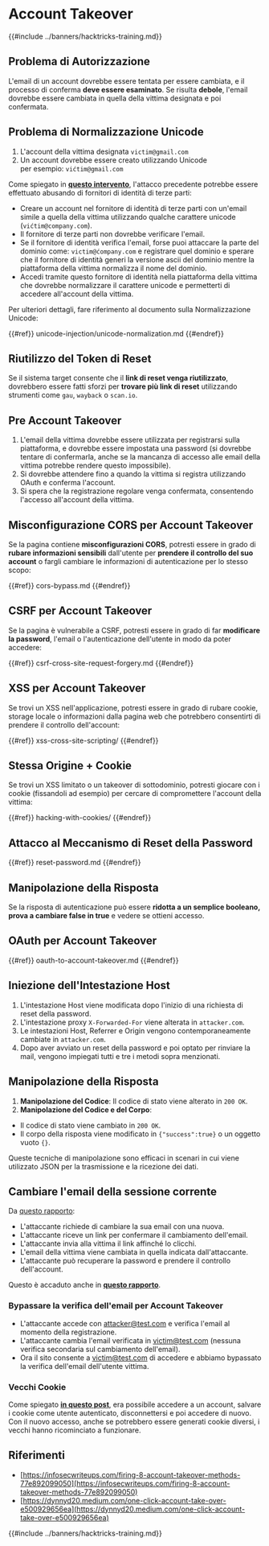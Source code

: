 # Account Takeover

{{#include ../banners/hacktricks-training.md}}

## **Problema di Autorizzazione**

L'email di un account dovrebbe essere tentata per essere cambiata, e il processo di conferma **deve essere esaminato**. Se risulta **debole**, l'email dovrebbe essere cambiata in quella della vittima designata e poi confermata.

## **Problema di Normalizzazione Unicode**

1. L'account della vittima designata `victim@gmail.com`
2. Un account dovrebbe essere creato utilizzando Unicode\
per esempio: `vićtim@gmail.com`

Come spiegato in [**questo intervento**](https://www.youtube.com/watch?v=CiIyaZ3x49c), l'attacco precedente potrebbe essere effettuato abusando di fornitori di identità di terze parti:

- Creare un account nel fornitore di identità di terze parti con un'email simile a quella della vittima utilizzando qualche carattere unicode (`vićtim@company.com`).
- Il fornitore di terze parti non dovrebbe verificare l'email.
- Se il fornitore di identità verifica l'email, forse puoi attaccare la parte del dominio come: `victim@ćompany.com` e registrare quel dominio e sperare che il fornitore di identità generi la versione ascii del dominio mentre la piattaforma della vittima normalizza il nome del dominio.
- Accedi tramite questo fornitore di identità nella piattaforma della vittima che dovrebbe normalizzare il carattere unicode e permetterti di accedere all'account della vittima.

Per ulteriori dettagli, fare riferimento al documento sulla Normalizzazione Unicode:

{{#ref}}
unicode-injection/unicode-normalization.md
{{#endref}}

## **Riutilizzo del Token di Reset**

Se il sistema target consente che il **link di reset venga riutilizzato**, dovrebbero essere fatti sforzi per **trovare più link di reset** utilizzando strumenti come `gau`, `wayback` o `scan.io`.

## **Pre Account Takeover**

1. L'email della vittima dovrebbe essere utilizzata per registrarsi sulla piattaforma, e dovrebbe essere impostata una password (si dovrebbe tentare di confermarla, anche se la mancanza di accesso alle email della vittima potrebbe rendere questo impossibile).
2. Si dovrebbe attendere fino a quando la vittima si registra utilizzando OAuth e conferma l'account.
3. Si spera che la registrazione regolare venga confermata, consentendo l'accesso all'account della vittima.

## **Misconfigurazione CORS per Account Takeover**

Se la pagina contiene **misconfigurazioni CORS**, potresti essere in grado di **rubare informazioni sensibili** dall'utente per **prendere il controllo del suo account** o fargli cambiare le informazioni di autenticazione per lo stesso scopo:

{{#ref}}
cors-bypass.md
{{#endref}}

## **CSRF per Account Takeover**

Se la pagina è vulnerabile a CSRF, potresti essere in grado di far **modificare la password**, l'email o l'autenticazione dell'utente in modo da poter accedere:

{{#ref}}
csrf-cross-site-request-forgery.md
{{#endref}}

## **XSS per Account Takeover**

Se trovi un XSS nell'applicazione, potresti essere in grado di rubare cookie, storage locale o informazioni dalla pagina web che potrebbero consentirti di prendere il controllo dell'account:

{{#ref}}
xss-cross-site-scripting/
{{#endref}}

## **Stessa Origine + Cookie**

Se trovi un XSS limitato o un takeover di sottodominio, potresti giocare con i cookie (fissandoli ad esempio) per cercare di compromettere l'account della vittima:

{{#ref}}
hacking-with-cookies/
{{#endref}}

## **Attacco al Meccanismo di Reset della Password**

{{#ref}}
reset-password.md
{{#endref}}

## **Manipolazione della Risposta**

Se la risposta di autenticazione può essere **ridotta a un semplice booleano, prova a cambiare false in true** e vedere se ottieni accesso.

## OAuth per Account Takeover

{{#ref}}
oauth-to-account-takeover.md
{{#endref}}

## Iniezione dell'Intestazione Host

1. L'intestazione Host viene modificata dopo l'inizio di una richiesta di reset della password.
2. L'intestazione proxy `X-Forwarded-For` viene alterata in `attacker.com`.
3. Le intestazioni Host, Referrer e Origin vengono contemporaneamente cambiate in `attacker.com`.
4. Dopo aver avviato un reset della password e poi optato per rinviare la mail, vengono impiegati tutti e tre i metodi sopra menzionati.

## Manipolazione della Risposta

1. **Manipolazione del Codice**: Il codice di stato viene alterato in `200 OK`.
2. **Manipolazione del Codice e del Corpo**:
- Il codice di stato viene cambiato in `200 OK`.
- Il corpo della risposta viene modificato in `{"success":true}` o un oggetto vuoto `{}`.

Queste tecniche di manipolazione sono efficaci in scenari in cui viene utilizzato JSON per la trasmissione e la ricezione dei dati.

## Cambiare l'email della sessione corrente

Da [questo rapporto](https://dynnyd20.medium.com/one-click-account-take-over-e500929656ea):

- L'attaccante richiede di cambiare la sua email con una nuova.
- L'attaccante riceve un link per confermare il cambiamento dell'email.
- L'attaccante invia alla vittima il link affinché lo clicchi.
- L'email della vittima viene cambiata in quella indicata dall'attaccante.
- L'attaccante può recuperare la password e prendere il controllo dell'account.

Questo è accaduto anche in [**questo rapporto**](https://dynnyd20.medium.com/one-click-account-take-over-e500929656ea).

### Bypassare la verifica dell'email per Account Takeover
- L'attaccante accede con attacker@test.com e verifica l'email al momento della registrazione.
- L'attaccante cambia l'email verificata in victim@test.com (nessuna verifica secondaria sul cambiamento dell'email).
- Ora il sito consente a victim@test.com di accedere e abbiamo bypassato la verifica dell'email dell'utente vittima.

### Vecchi Cookie

Come spiegato [**in questo post**](https://medium.com/@niraj1mahajan/uncovering-the-hidden-vulnerability-how-i-found-an-authentication-bypass-on-shopifys-exchange-cc2729ea31a9), era possibile accedere a un account, salvare i cookie come utente autenticato, disconnettersi e poi accedere di nuovo.\
Con il nuovo accesso, anche se potrebbero essere generati cookie diversi, i vecchi hanno ricominciato a funzionare.

## Riferimenti

- [https://infosecwriteups.com/firing-8-account-takeover-methods-77e892099050](https://infosecwriteups.com/firing-8-account-takeover-methods-77e892099050)
- [https://dynnyd20.medium.com/one-click-account-take-over-e500929656ea](https://dynnyd20.medium.com/one-click-account-take-over-e500929656ea)

{{#include ../banners/hacktricks-training.md}}
